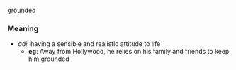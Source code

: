 grounded
### Meaning
+ _adj_: having a sensible and realistic attitude to life
    + __eg__: Away from Hollywood, he relies on his family and friends to keep him grounded
